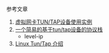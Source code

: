 参考文章

1. [虚拟网卡TUN/TAP设备使用实例](https://blog.csdn.net/ixidof/article/details/10148899)
2. [一个简易的基于tun/tap设备的协议栈](https://blog.csdn.net/lishuhuakai/article/details/72780779)
    - level-ip
3. [Linux Tun/Tap 介绍](https://www.cnblogs.com/vmsysjack/p/16212690.html)


